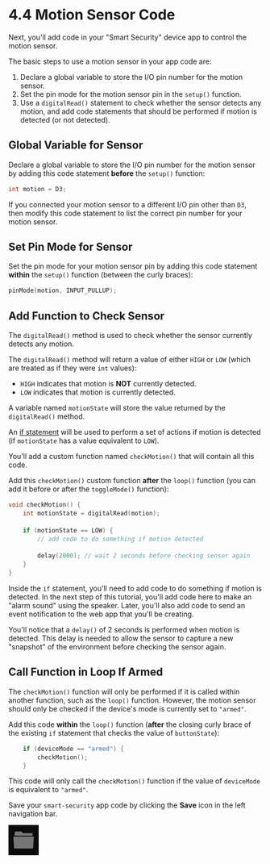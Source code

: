 # 4.4 Motion Sensor Code

Next, you'll add code in your "Smart Security" device app to control the motion sensor.

The basic steps to use a motion sensor in your app code are:

1. Declare a global variable to store the I/O pin number for the motion sensor.
2. Set the pin mode for the motion sensor pin in the `setup()` function.
3. Use a `digitalRead()` statement to check whether the sensor detects any motion, and add code statements that should be performed if motion is detected \(or not detected\).

## Global Variable for Sensor

Declare a global variable to store the I/O pin number for the motion sensor by adding this code statement **before** the `setup()` function:

```cpp
int motion = D3;
```

If you connected your motion sensor to a different I/O pin other than `D3`, then modify this code statement to list the correct pin number for your motion sensor.

## Set Pin Mode for Sensor

Set the pin mode for your motion sensor pin by adding this code statement **within** the `setup()` function \(between the curly braces\):

```cpp
pinMode(motion, INPUT_PULLUP);
```

## Add Function to Check Sensor

The `digitalRead()` method is used to check whether the sensor currently detects any motion.

The `digitalRead()` method will return a value of either `HIGH` or `LOW` \(which are treated as if they were `int` values\):

* `HIGH` indicates that motion is **NOT** currently detected.
* `LOW` indicates that motion is currently detected.

A variable named `motionState` will store the value returned by the `digitalRead()` method. 

An [if statement](http://www.wiring.org.co/reference/if_.html) will be used to perform a set of actions if motion is detected \(if `motionState` has a value equivalent to `LOW`\).

You'll add a custom function named `checkMotion()` that will contain all this code.

Add this `checkMotion()` custom function **after** the `loop()` function \(you can add it before or after the `toggleMode()` function\):

```cpp
void checkMotion() {
    int motionState = digitalRead(motion);
    
    if (motionState == LOW) {
        // add code to do something if motion detected
        
        delay(2000); // wait 2 seconds before checking sensor again
    }
}
```

Inside the `if` statement, you'll need to add code to do something if motion is detected. In the next step of this tutorial, you'll add code here to make an "alarm sound" using the speaker. Later, you'll also add code to send an event notification to the web app that you'll be creating.

You'll notice that a `delay()` of 2 seconds is performed when motion is detected. This delay is needed to allow the sensor to capture a new "snapshot" of the environment before checking the sensor again.

## Call Function in Loop If Armed

The `checkMotion()` function will only be performed if it is called within another function, such as the `loop()` function. However, the motion sensor should only be checked if the device's mode is currently set to `"armed"`.

Add this code **within** the `loop()` function \(**after** the closing curly brace of the existing `if` statement that checks the value of `buttonState`\):

```cpp
    if (deviceMode == "armed") {
        checkMotion();
    }
```

This code will only call the `checkMotion()` function if the value of `deviceMode` is equivalent to `"armed"`.

Save your `smart-security` app code by clicking the **Save** icon in the left navigation bar.

![Save Icon](../../.gitbook/assets/pb-save-icon.png)



  


